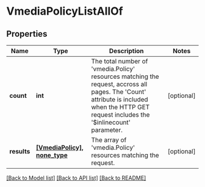 # VmediaPolicyListAllOf

## Properties
Name | Type | Description | Notes
------------ | ------------- | ------------- | -------------
**count** | **int** | The total number of &#39;vmedia.Policy&#39; resources matching the request, accross all pages. The &#39;Count&#39; attribute is included when the HTTP GET request includes the &#39;$inlinecount&#39; parameter. | [optional] 
**results** | [**[VmediaPolicy], none_type**](VmediaPolicy.md) | The array of &#39;vmedia.Policy&#39; resources matching the request. | [optional] 

[[Back to Model list]](../README.md#documentation-for-models) [[Back to API list]](../README.md#documentation-for-api-endpoints) [[Back to README]](../README.md)


